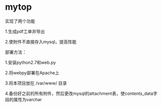 # mytop
实现了两个功能

1.生成pdf工单并导出

2.使附件不直接存入mysql，提高性能

部署方法：

1.安装python2.7和web.py

2.将webpy部署在Apache上

3.将本项目放在 /var/www/ 目录

4.备份好之前的所有附件，然后更改mysql的attachment表，使contents_data字段的属性为varchar

